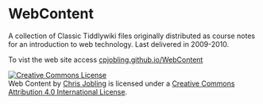 # WebContent
A collection of Classic Tiddlywiki files originally distributed as course notes for an introduction to web technology. Last delivered  in 2009-2010.

To vist the web site access
[cpjobling.github.io/WebContent](https://[cpjobling.github.io/WebContent)

<a rel="license" href="http://creativecommons.org/licenses/by/4.0/"><img alt="Creative Commons License" style="border-width:0" src="https://i.creativecommons.org/l/by/4.0/88x31.png" /></a><br /><span xmlns:dct="http://purl.org/dc/terms/" property="dct:title">Web Content</span> by <a xmlns:cc="http://creativecommons.org/ns#" href="https://cpjobling.github.io/WebContent" property="cc:attributionName" rel="cc:attributionURL">Chris Jobling</a> is licensed under a <a rel="license" href="http://creativecommons.org/licenses/by/4.0/">Creative Commons Attribution 4.0 International License</a>.
